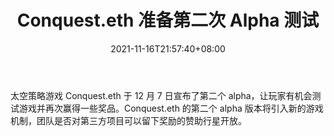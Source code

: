 ﻿---
title: "Conquest.eth 准备第二次 Alpha 测试"
date: 2021-11-16T21:57:40+08:00
lastmod: 2021-11-16T16:45:40+08:00
draft: false
authors: ["Fabian"]
description: "太空策略游戏 Conquest.eth 于 12 月 7 日宣布了第二个 alpha，让玩家有机会测试游戏并再次赢得一些奖品。Conquest.eth 的第二个 alpha 版本将引入新的游戏机制，团队是否对第三方项目可以留下奖励的赞助行星开放。"
featuredImage: "conquest-eth-preparing-for-second-alpha-test.png"
tags: ["Strategy Game","策略游戏","Play to Earn"]
categories: ["news"]
news: ["策略游戏"]
weight: 
lightgallery: true
pinned: false
recommend: false
recommend1: false
---

太空策略游戏 Conquest.eth 于 12 月 7 日宣布了第二个 alpha，让玩家有机会测试游戏并再次赢得一些奖品。Conquest.eth 的第二个 alpha 版本将引入新的游戏机制，团队是否对第三方项目可以留下奖励的赞助行星开放。

<!--more-->

